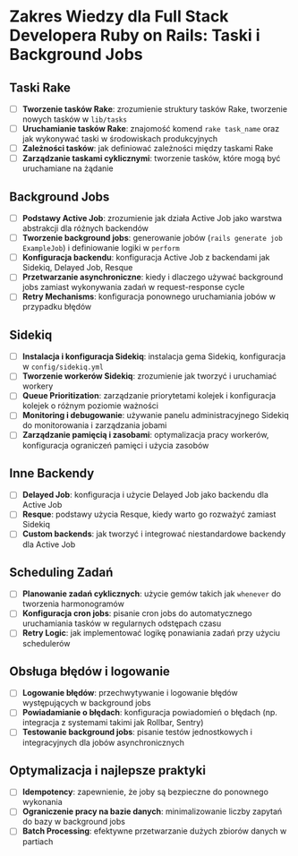 # Zakres Wiedzy dla Full Stack Developera Ruby on Rails: Taski i Background Jobs

## Taski Rake
- [ ] **Tworzenie tasków Rake**: zrozumienie struktury tasków Rake, tworzenie nowych tasków w `lib/tasks`
- [ ] **Uruchamianie tasków Rake**: znajomość komend `rake task_name` oraz jak wykonywać taski w środowiskach produkcyjnych
- [ ] **Zależności tasków**: jak definiować zależności między taskami Rake
- [ ] **Zarządzanie taskami cyklicznymi**: tworzenie tasków, które mogą być uruchamiane na żądanie

## Background Jobs
- [ ] **Podstawy Active Job**: zrozumienie jak działa Active Job jako warstwa abstrakcji dla różnych backendów
- [ ] **Tworzenie background jobs**: generowanie jobów (`rails generate job ExampleJob`) i definiowanie logiki w `perform`
- [ ] **Konfiguracja backendu**: konfiguracja Active Job z backendami jak Sidekiq, Delayed Job, Resque
- [ ] **Przetwarzanie asynchroniczne**: kiedy i dlaczego używać background jobs zamiast wykonywania zadań w request-response cycle
- [ ] **Retry Mechanisms**: konfiguracja ponownego uruchamiania jobów w przypadku błędów

## Sidekiq
- [ ] **Instalacja i konfiguracja Sidekiq**: instalacja gema Sidekiq, konfiguracja w `config/sidekiq.yml`
- [ ] **Tworzenie workerów Sidekiq**: zrozumienie jak tworzyć i uruchamiać workery
- [ ] **Queue Prioritization**: zarządzanie priorytetami kolejek i konfiguracja kolejek o różnym poziomie ważności
- [ ] **Monitoring i debugowanie**: używanie panelu administracyjnego Sidekiq do monitorowania i zarządzania jobami
- [ ] **Zarządzanie pamięcią i zasobami**: optymalizacja pracy workerów, konfiguracja ograniczeń pamięci i użycia zasobów

## Inne Backendy
- [ ] **Delayed Job**: konfiguracja i użycie Delayed Job jako backendu dla Active Job
- [ ] **Resque**: podstawy użycia Resque, kiedy warto go rozważyć zamiast Sidekiq
- [ ] **Custom backends**: jak tworzyć i integrować niestandardowe backendy dla Active Job

## Scheduling Zadań
- [ ] **Planowanie zadań cyklicznych**: użycie gemów takich jak `whenever` do tworzenia harmonogramów
- [ ] **Konfiguracja cron jobs**: pisanie cron jobs do automatycznego uruchamiania tasków w regularnych odstępach czasu
- [ ] **Retry Logic**: jak implementować logikę ponawiania zadań przy użyciu schedulerów

## Obsługa błędów i logowanie
- [ ] **Logowanie błędów**: przechwytywanie i logowanie błędów występujących w background jobs
- [ ] **Powiadamianie o błędach**: konfiguracja powiadomień o błędach (np. integracja z systemami takimi jak Rollbar, Sentry)
- [ ] **Testowanie background jobs**: pisanie testów jednostkowych i integracyjnych dla jobów asynchronicznych

## Optymalizacja i najlepsze praktyki
- [ ] **Idempotency**: zapewnienie, że joby są bezpieczne do ponownego wykonania
- [ ] **Ograniczenie pracy na bazie danych**: minimalizowanie liczby zapytań do bazy w background jobs
- [ ] **Batch Processing**: efektywne przetwarzanie dużych zbiorów danych w partiach
